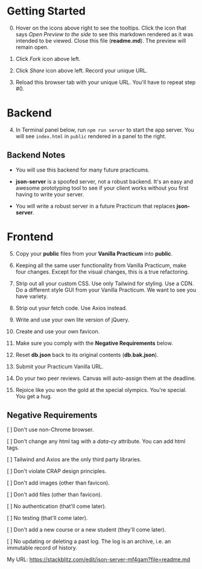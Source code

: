 # Getting Started

0. Hover on the icons above right to see the tooltips. Click the icon that says _Open Preview to the side_ to see this markdown rendered as it was intended to be viewed. Close this file (**readme.md**). The preview will remain open.

1. Click _Fork_ icon above left.

2. Click _Share_ icon above left. Record your unique URL.

3. Reload this browser tab with your unique URL. You'll have to repeat step #0.

# Backend

4. In Terminal panel below, run `npm run server` to start the app server. You will see `index.html` in `public` rendered in a panel to the right.

## Backend Notes

- You will use this backend for many future practicums.

- **json-server** is a spoofed server, not a robust backend. It's an easy and awesome prototyping tool to see if your client works without you first having to write your server.

- You will write a robust server in a future Practicum that replaces **json-server**.

# Frontend

5. Copy your **public** files from your **Vanilla Practicum** into **public**.

6. Keeping all the same user functionality from Vanilla Practicum, make four changes. Except for the visual changes, this is a true refactoring.

7. Strip out all your custom CSS. Use only Tailwind for styling. Use a CDN. Do a different style GUI from your Vanilla Practicum. We want to see you have variety.

8. Strip out your fetch code. Use Axios instead.

9. Write and use your own lite version of jQuery.

10. Create and use your own favicon.

11. Make sure you comply with the **Negative Requirements** below.

12. Reset **db.json** back to its original contents (**db.bak.json**).

13. Submit your Practicum Vanilla URL.

14. Do your two peer reviews. Canvas will auto-assign them at the deadline.

15. Rejoice like you won the gold at the special olympics. You're special. You get a hug.

## Negative Requirements

[ ] Don't use non-Chrome browser.

[ ] Don't change any html tag with a _data-cy_ attribute. You can add html tags.

[ ] Tailwind and Axios are the only third party libraries.

[ ] Don't violate CRAP design principles.

[ ] Don't add images (other than favicon).

[ ] Don't add files (other than favicon).

[ ] No authentication (that'll come later).

[ ] No testing (that'll come later).

[ ] Don't add a new course or a new student (they'll come later).

[ ] No updating or deleting a past log. The log is an archive, i.e. an immutable record of history.

My URL: https://stackblitz.com/edit/json-server-mf4gam?file=readme.md
